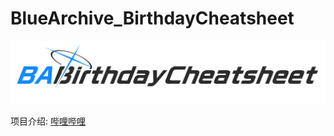 # BlueArchive_BirthdayCheatsheet

![Image text](Background.png)

项目介绍: [哔哩哔哩](https://www.bilibili.com/opus/1039322565993037829)
